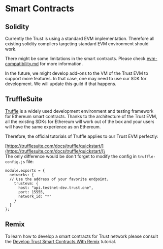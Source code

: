# Smart Contracts

## Solidity

Currently the Trust is using a standard EVM implementation. Therefore all existing solidity compilers targeting standard EVM environment should work.&#x20;

There might be some limitations in the smart contracts. Please check [evm-compatibility.md](../understanding-trust/compatibility/evm-compatibility.md "mention") for more information.&#x20;

In the future, we might develop add-ons to the VM of the Trust EVM to support more features. In that case, one may need to use our SDK for development. We will update this guild if that happens.

## TruffleSuite

[Truffle](https://www.trufflesuite.com/) is a widely used development environment and testing framework for Ethereum smart contracts. Thanks to the architecture of the Trust EVM, all the existing SDKs for Ethereum will work out of the box and your users will have the same experience as on Ethereum.

Therefore, the official tutorials of Truffle applies to our Trust EVM perfectly:&#x20;

[https://trufflesuite.com/docs/truffle/quickstart/](https://trufflesuite.com/docs/truffle/quickstart/)\
\
The only difference would be don't forget to modify the config in `truffle-config.js`  file:

```
module.exports = {
  networks: {
  // Use the address of your favorite endpoint.
    trustevm: {
      host: "api.testnet-dev.trust.one",
      port: 15555,
      network_id: "*"
    }
  }
};

```

## Remix

To learn how to develop a smart contracts for Trust network please consult the [Develop Trust Smart Contracts With Remix](./develop-trust-smart-contracts-with-remix.md) tutorial.
